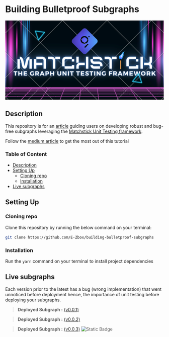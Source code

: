 # Building Bulletproof Subgraphs

[![article-banner](./screenshots/the-graph-medium-matchstick-article.png)](https://ceocodes.medium.com/building-bulletproof-subgraphs-unit-testing-with-matchstick-f39610c778b3)

## Description

This repository is for an [article](https://ceocodes.medium.com/building-bulletproof-subgraphs-unit-testing-with-matchstick-f39610c778b3) guiding users on developing robust and bug-free subgraphs leveraging the [Matchstick Unit Testing framework](https://github.com/LimeChain/matchstick).

Follow the [medium article](https://ceocodes.medium.com/building-bulletproof-subgraphs-unit-testing-with-matchstick-f39610c778b3) to get the most out of this tutorial

### Table of Content

- [Description](#description)
- [Setting Up](#setting-up)
  - [Cloning repo](#cloning)
  - [Installation](#installation)
- [Live subgraphs](#live-subgraphs)

## Setting Up

### Cloning repo

Clone this repository by running the below command on your terminal:

```bash
git clone https://github.com/E-Zbox/building-bulletproof-subgraphs
```

### Installation

Run the `yarn` command on your terminal to install project dependencies

## Live subgraphs

Each version prior to the latest has a bug (wrong implementation) that went unnoticed before deployment hence, the importance of unit testing before deploying your subgraphs.

> **Deployed Subgraph :** [(v0.0.1)](https://api.studio.thegraph.com/query/50548/uniswap-sushi-eth-lp/v0.0.1)

> **Deployed Subgraph :** [(v0.0.2)](https://api.studio.thegraph.com/query/50548/uniswap-sushi-eth-lp/v0.0.2)

> **Deployed Subgraph :** [(v0.0.3)](https://api.studio.thegraph.com/query/50548/uniswap-sushi-eth-lp/v0.0.3) ![Static Badge](https://img.shields.io/badge/LATEST-%2323df45)
